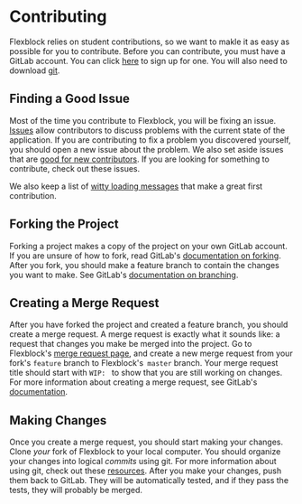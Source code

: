 # Contributing

Flexblock relies on student contributions, so we want to makle it as
easy as possible for you to contribute. Before you can contribute, you
must have a GitLab account. You can click
[here](https://gitlab.com/users/sign_in) to sign up for one. You will
also need to download [git](https://git-scm.com/downloads).

## Finding a Good Issue

Most of the time you contribute to Flexblock, you will be fixing an
issue. [Issues](/../issues) allow contributors to discuss problems
with the current state of the application. If you are contributing to
fix a problem you discovered yourself, you should open a new issue
about the problem. We also set aside issues that are [good for new
contributors](/../issues?label_name[]=good+first+issue). If you are
looking for something to contribute, check out these issues.

We also keep a list of [witty loading messages](/doc/loading.md) that make a great first contribution.

## Forking the Project

Forking a project makes a copy of the project on your own GitLab
account. If you are unsure of how to fork, read GitLab's
[documentation on
forking](https://docs.gitlab.com/ce/gitlab-basics/fork-project.html).
After you fork, you should make a feature branch to contain the
changes you want to make. See GitLab's [documentation on
branching](https://docs.gitlab.com/ce/user/project/repository/web_editor.html#create-a-new-branch-from-a-project-39-s-dashboard).

## Creating a Merge Request

After you have forked the project and created a feature branch, you
should create a merge request. A merge request is exactly what it
sounds like: a request that changes you make be merged into the
project. Go to Flexblock's [merge request page](/../merge_requests),
and create a new merge request from your fork's `feature` branch to
Flexblock's` master` branch. Your merge request title should start
with `WIP: ` to show that you are still working on changes. For more
information about creating a merge request, see GitLab's
[documentation](https://docs.gitlab.com/ce/gitlab-basics/add-merge-request.html).


## Making Changes

Once you create a merge request, you should start making your
changes. Clone *your* fork of Flexblock to your local computer. You
should organize your changes into logical *commits* using git.  For
more information about using git, check out these
[resources](https://try.github.io/). After you make your changes, push
them back to GitLab. They will be automatically tested, and if they
pass the tests, they will probably be merged.
